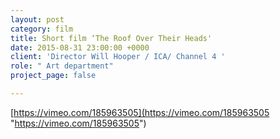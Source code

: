 ```yaml
---
layout: post
category: film
title: Short film ‘The Roof Over Their Heads'
date: 2015-08-31 23:00:00 +0000
client: 'Director Will Hooper / ICA/ Channel 4 '
role: " Art department"
project_page: false

---
```

[https://vimeo.com/185963505](https://vimeo.com/185963505 "https://vimeo.com/185963505")